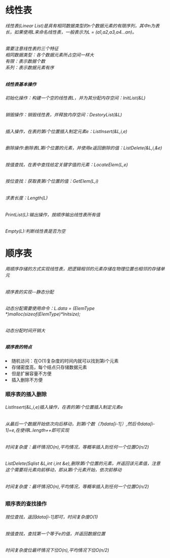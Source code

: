 # 线性表
<h6>线性表(Linear List)是具有相同数据类型的n个数据元素的有限序列，其中n为表长，如果使用L来命名线性表，一般表示为L = (a1,a2,a3,a4...an)。</h6>
<h6>需要注意线性表的三个特征<br>相同数据类型：各个数据元素所占空间一样大<br>有限：表示数据个数<br>系列：表示数据元素有序</h6>
<h5>线性表基本操作</h5>
<h6>初始化操作：构建一个空的线性表L，并为其分配内存空间：InitList(&L)</h6>
<h6>销毁操作：销毁线性表，并释放内存空间：DestoryList(&L)</h6>
<h6>插入操作，在表的第i个位置插入制定元素e：ListInsert(&L,i,e)</h6>
<h6>删除操作:删除表L第i个位置的元素，并使用e返回删除的值：ListDelete(&L,i,&e)</h6>
<h6>按值查找，在表中查找给定关键字值的元素：LocateElem(L,e)</h6>
<h6>按位查找：获取表第i个位置的值：GetElem(L,i)</h6>
<h6>求表长度：Length(L)</h6>
<h6>PrintList(L):输出操作，按顺序输出线性表所有值</h6>
<h6>Empty(L):判断线性表是否为空</h6>

<h1>顺序表</h1>
<h6>用顺序存储的方式实现线性表，把逻辑相邻的元素存储在物理位置也相邻的存储单元</h6>
<h6>顺序表的实现--静态分配</h6>
<h6>动态分配需要使用命令：L.data = (ElemType *)malloc(sizeof(ElemType)*Initsize);</h6>
<h6>动态分配时间开销大</h6>
<h5>顺序表的特点</h5>
<li>随机访问：在O(1)复杂度的时间内就可以找到第i个元素</li>
<li>存储密度高，每个结点只存储数据元素</li>
<li>但是扩展容量不方便</li>
<li>插入删除不方便</li>
<h3>顺序表的插入删除</h3>
<h6>ListInsert(&L,i,e)插入操作，在表的第i个位置插入制定元素e</h6>
<h6>从最后一个数据开始依次向后移动，到第i个数（为data[i-1]）,然后令data[i-1]=e,在使得L.length++即可实现</h6>
<h6>时间复杂度：最坏情况O(n),平均情况，等概率插入到任何一个位置O(n/2)</h6>
<h6>ListDelete(Sqlist &L,int i,int &e),删除第i个位置的元素，并返回该元素值，注意这个需要将元素向前移动，即从第i个元素开始，依次前移动</h6>
<h6>时间复杂度：最坏情况O(n),平均情况，等概率插入到任何一个位置O(n/2)</h6>
<h3>顺序表的查找操作</h3>
<h6>按位查找，返回data[i-1]即可，时间复杂度O(1)</h6>
<h6>按值查找，查找第一个等于e的值，并返回数据位置</h6>
<h6>时间复杂度位最坏情况下位O(n),平均情况下位O(n/2)</h6>
